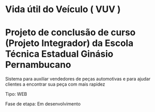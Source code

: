 # Vida útil do Veículo ( VUV )
# Projeto de conclusão de curso (Projeto Integrador) da Escola Técnica Estadual Ginásio Pernambucano

Sistema para auxiliar vendedores de peças automotivas e para ajudar clientes a encontrar sua peça com mais rapidez

Tipo: WEB

Fase de etapa: Em desenvolvimento



